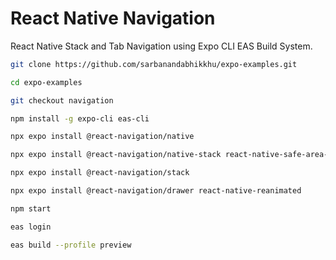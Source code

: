 # React Native Navigation

React Native Stack and Tab Navigation using Expo CLI EAS Build System.

```bash
git clone https://github.com/sarbanandabhikkhu/expo-examples.git

cd expo-examples

git checkout navigation

npm install -g expo-cli eas-cli

npx expo install @react-navigation/native

npx expo install @react-navigation/native-stack react-native-safe-area-context react-native-screens

npx expo install @react-navigation/stack

npx expo install @react-navigation/drawer react-native-reanimated

npm start

eas login

eas build --profile preview

```
